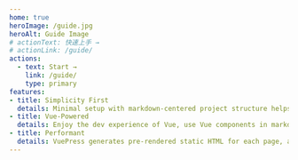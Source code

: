 ```yaml
---
home: true
heroImage: /guide.jpg
heroAlt: Guide Image
# actionText: 快速上手 →
# actionLink: /guide/
actions:
  - text: Start →
    link: /guide/
    type: primary
features:
- title: Simplicity First
  details: Minimal setup with markdown-centered project structure helps you focus on writing.
- title: Vue-Powered
  details: Enjoy the dev experience of Vue, use Vue components in markdown, and develop custom themes with Vue.
- title: Performant
  details: VuePress generates pre-rendered static HTML for each page, and runs as an SPA once a page is loaded.
---
```

